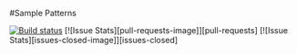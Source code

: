 #Sample Patterns


[![Build status][build-status-image]][build-status]  [![Issue Stats][pull-requests-image]][pull-requests]  [![Issue Stats][issues-closed-image]][issues-closed]

[build-status-image]: https://ci.appveyor.com/api/projects/status/oxnphw2h6t8h700i/branch/master?svg=true
[build-status]: https://ci.appveyor.com/project/Socres/sample-patterns/branch/master
